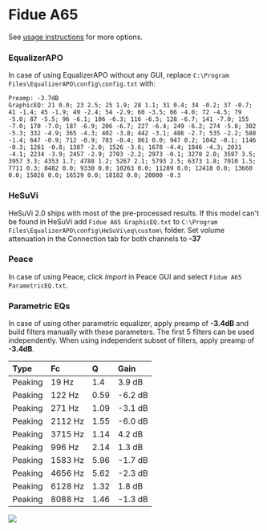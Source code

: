 # Fidue A65
See [usage instructions](https://github.com/jaakkopasanen/AutoEq#usage) for more options.

### EqualizerAPO
In case of using EqualizerAPO without any GUI, replace `C:\Program Files\EqualizerAPO\config\config.txt`
with:
```
Preamp: -3.7dB
GraphicEQ: 21 0.0; 23 2.5; 25 1.9; 28 1.1; 31 0.4; 34 -0.2; 37 -0.7; 41 -1.4; 45 -1.9; 49 -2.4; 54 -2.9; 60 -3.5; 66 -4.0; 72 -4.5; 79 -5.0; 87 -5.5; 96 -6.1; 106 -6.3; 116 -6.5; 128 -6.7; 141 -7.0; 155 -7.0; 170 -7.0; 187 -6.9; 206 -6.7; 227 -6.4; 249 -6.2; 274 -5.8; 302 -5.3; 332 -4.9; 365 -4.3; 402 -3.8; 442 -3.1; 486 -2.7; 535 -2.2; 588 -1.4; 647 -0.9; 712 -0.9; 783 -0.4; 861 0.0; 947 0.2; 1042 -0.1; 1146 -0.3; 1261 -0.8; 1387 -2.0; 1526 -3.6; 1678 -4.4; 1846 -4.3; 2031 -4.1; 2234 -3.9; 2457 -2.9; 2703 -2.2; 2973 -0.1; 3270 2.0; 3597 3.5; 3957 3.3; 4353 1.7; 4788 1.2; 5267 2.1; 5793 2.5; 6373 1.8; 7010 1.5; 7711 0.3; 8482 0.0; 9330 0.0; 10263 0.0; 11289 0.0; 12418 0.0; 13660 0.0; 15026 0.0; 16529 0.0; 18182 0.0; 20000 -0.3
```

### HeSuVi
HeSuVi 2.0 ships with most of the pre-processed results. If this model can't be found in HeSuVi add
`Fidue A65 GraphicEQ.txt` to `C:\Program Files\EqualizerAPO\config\HeSuVi\eq\custom\` folder.
Set volume attenuation in the Connection tab for both channels to **-37**

### Peace
In case of using Peace, click *Import* in Peace GUI and select `Fidue A65 ParametricEQ.txt`.

### Parametric EQs
In case of using other parametric equalizer, apply preamp of **-3.4dB** and build filters manually
with these parameters. The first 5 filters can be used independently.
When using independent subset of filters, apply preamp of **-3.4dB**.

| Type    | Fc      |    Q | Gain    |
|:--------|:--------|:-----|:--------|
| Peaking | 19 Hz   | 1.4  | 3.9 dB  |
| Peaking | 122 Hz  | 0.59 | -6.2 dB |
| Peaking | 271 Hz  | 1.09 | -3.1 dB |
| Peaking | 2112 Hz | 1.55 | -6.0 dB |
| Peaking | 3715 Hz | 1.14 | 4.2 dB  |
| Peaking | 996 Hz  | 2.14 | 1.3 dB  |
| Peaking | 1583 Hz | 5.96 | -1.7 dB |
| Peaking | 4656 Hz | 5.62 | -2.3 dB |
| Peaking | 6128 Hz | 1.32 | 1.8 dB  |
| Peaking | 8088 Hz | 1.46 | -1.3 dB |

![](https://raw.githubusercontent.com/jaakkopasanen/AutoEq/master/results/innerfidelity/sbaf-serious/Fidue%20A65/Fidue%20A65.png)